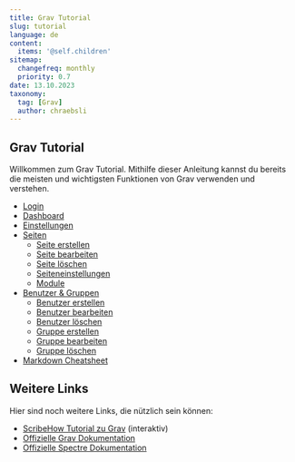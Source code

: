 ```yaml
---
title: Grav Tutorial
slug: tutorial
language: de
content:
  items: '@self.children'
sitemap:
  changefreq: monthly
  priority: 0.7
date: 13.10.2023
taxonomy:
  tag: [Grav]
  author: chraebsli
---
```


## Grav Tutorial

Willkommen zum Grav Tutorial. Mithilfe dieser Anleitung kannst du bereits die meisten und wichtigsten Funktionen von Grav verwenden und verstehen.

- [Login](/tutorial/login)
- [Dashboard](/tutorial/dashboard)
- [Einstellungen](/tutorial/settings)
- [Seiten](/tutorial/pages)
  - [Seite erstellen](/tutorial/pages#create-page)
  - [Seite bearbeiten](/tutorial/pages#edit-page)
  - [Seite löschen](/tutorial/pages#delete-page)
  - [Seiteneinstellungen](/tutorial/pages#page-settings)
  - [Module](/tutorial/pages#modules)
- [Benutzer & Gruppen](/tutorial/accounts)
  - [Benutzer erstellen](/tutorial/accounts#create-user)
  - [Benutzer bearbeiten](/tutorial/accounts#edit-user)
  - [Benutzer löschen](/tutorial/accounts#delete-user)
  - [Gruppe erstellen](/tutorial/accounts#create-group)
  - [Gruppe bearbeiten](/tutorial/accounts#edit-group)
  - [Gruppe löschen](/tutorial/accounts#delete-group)
- [Markdown Cheatsheet](/components)

## Weitere Links

Hier sind noch weitere Links, die nützlich sein können:

- [ScribeHow Tutorial zu Grav](https://scribehow.com/page/Grav_CMS_Tutorial__zLmc6Ps-SsGNxt9fFX5FUA) (interaktiv)
- [Offizielle Grav Dokumentation](https://learn.getgrav.org/)
- [Offizielle Spectre Dokumentation](https://picturepan2.github.io/spectre/elements/code.html)
